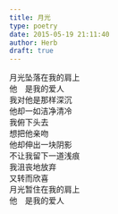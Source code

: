 ```yaml
---  
title: 月光  
type: poetry  
date: 2015-05-19 21:11:40  
author: Herb  
draft: true
---  
```

月光坠落在我的肩上  
他　是我的爱人  
我对他是那样深沉  
他却一如洁净清冷  
我俯下头去  
想把他亲吻  
他却伸出一块阴影  
不让我留下一道浅痕  
我沮丧地放弃  
又转而欣喜  
月光暂住在我的肩上  
他　是我的爱人